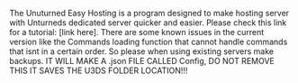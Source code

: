 The Unuturned Easy Hosting is a program designed to make hosting server with Unturneds dedicated server quicker and easier. Please check this link for a tutorial: [link here].
There are some known issues in the current version like the Commands loading function that cannot handle commands that isnt in a certain order. So please when using existing servers make backups.
IT WILL MAKE A .json FILE CALLED Config, DO NOT REMOVE THIS IT SAVES THE U3DS FOLDER LOCATION!!!
